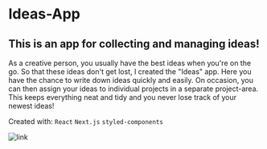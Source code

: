 # Ideas-App

## This is an app for collecting and managing ideas!

As a creative person, you usually have the best ideas when you're on the go. So that these ideas don't get lost, I created the "Ideas" app. Here you have the chance to write down ideas quickly and easily. On occasion, you can then assign your ideas to individual projects in a separate project-area. This keeps everything neat and tidy and you never lose track of your newest ideas!

Created with: 
`React`
`Next.js`
`styled-components`

![link](https://images2.imgbox.com/0d/08/Gj9ZOnqI_o.png)
